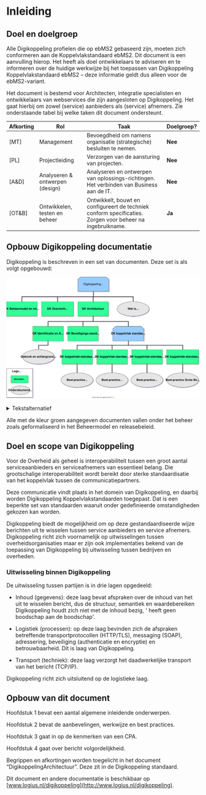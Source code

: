 # Inleiding
## Doel en doelgroep

Alle Digikoppeling profielen die op ebMS2 gebaseerd zijn, moeten zich conformeren aan de Koppelvlakstandaard ebMS2. Dit document is een aanvulling hierop. Het heeft als doel ontwikkelaars te adviseren en te informeren over de huidige werkwijze bij het toepassen van Digikoppeling Koppelvlakstandaard ebMS2 – deze informatie geldt dus alleen voor de ebMS2-variant.

Het document is bestemd voor Architecten, integratie specialisten en ontwikkelaars van webservices die zijn aangesloten op Digikoppeling. Het gaat hierbij om zowel (service) aanbieders als (service) afnemers. Zie onderstaande tabel bij welke taken dit document ondersteunt.

| Afkorting | Rol                             | Taak                                                                                                       | Doelgroep? |
|-----------|---------------------------------|------------------------------------------------------------------------------------------------------------|------------|
| [MT]      | Management                      | Bevoegdheid om namens organisatie (strategische) besluiten te nemen.                                       | **Nee**    |
| [PL]      | Projectleiding                  | Verzorgen van de aansturing van projecten.                                                                 | **Nee**    |
| [A&D]     | Analyseren & ontwerpen (design) | Analyseren en ontwerpen van oplossings-richtingen. Het verbinden van Business aan de IT.                   | **Nee**    |
| [OT&B]    | Ontwikkelen, testen en beheer   | Ontwikkelt, bouwt en configureert de techniek conform specificaties. Zorgen voor beheer na ingebruikname.  | **Ja**     |

## Opbouw Digikoppeling documentatie

Digikoppeling is beschreven in een set van documenten. Deze set is als volgt opgebouwd:


![Overzicht van de onderdelen van de Digikoppeling Standaard, de standaard is onderverdeeld in normatieve en ondersteunende onderdelen](media/DK_Specificatie_structuur.svg "Opbouw documentatie Digikoppeling")


<details>
    <summary> Tekstalternatief </summary>
<ul>
	<li>Digikoppeling Standaard
		<ul>
			<li> <a href="https://publicatie.centrumvoorstandaarden.nl/dk/beheer/">DK Beheermodel en releasebeleid</a>* </li>
			<li> <a href="https://publicatie.centrumvoorstandaarden.nl/dk/actueel/">DK Overzicht Actuele Documentatie en Compliance</a>* </li>
			<li> <a href="https://publicatie.centrumvoorstandaarden.nl/dk/architectuur">DK Architectuur</a>*
				<ul>
					<li> <a href="https://publicatie.centrumvoorstandaarden.nl/dk/idauth/">DK Identificatie en Authenticatie</a>*
						<ul>
							<li><i> <a href="https://publicatie.centrumvoorstandaarden.nl/dk/gbachtcert/">Digikoppeling Gebruik en Achtergronden Certificaten</a></i>† </li>
						</ul>
					</li>
					<li> <a href="https://publicatie.centrumvoorstandaarden.nl/dk/beveilig/">DK Beveiligingsstandaarden en voorschriften</a>* </li>
					<li>Koppelvlakstandaarden
						<ul>
							<li> <a href="https://publicatie.centrumvoorstandaarden.nl/dk/wus/">DK Koppelvlakstandaard WUS</a>*
								<ul>
									<li><i><a href="https://publicatie.centrumvoorstandaarden.nl/dk/bpwus">Best-practice WUS</a></i>† </li>
								</ul>
							</li>
							<li> <a href="https://publicatie.centrumvoorstandaarden.nl/dk/ebms/">DK Koppelvlakstandaard ebMS2</a>*
								<ul>
									<li> <i><a href="https://publicatie.centrumvoorstandaarden.nl/dk/bpebms">Best-practice ebMS2</a></i>† </li>
								</ul>
							</li>
							<li> <a href="https://publicatie.centrumvoorstandaarden.nl/dk/gb/">DK Koppelvlakstandaard Grote Berichten</a>*
								<ul>
									<li> <i><a href="https://publicatie.centrumvoorstandaarden.nl/dk/bpgb">Best-practice Grote Berichten</a></i>†</li>
								</ul>
							</li>
							<li> <a href="https://publicatie.centrumvoorstandaarden.nl/dk/restapi/">DK Koppelvlakstandaard REST API</a>*
								<ul>
									<li> <i><a href="https://publicatie.centrumvoorstandaarden.nl/dk/bpgb">Best-practice REST API</a></i>†</li>
								</ul>
							</li>
						</ul>
					</li>
				</ul>
			</li>
			<li>
    <i><a href="https://publicatie.centrumvoorstandaarden.nl/dk/watisdk/">Wat is Digikoppeling</a></i>†
  </li>
		</ul>
	</li>
</ul>
<p>* Normatief document</p>
<p>† Ondersteunend document</p>
</details>


Alle met de kleur groen aangegeven documenten vallen onder het beheer zoals geformaliseerd in het Beheermodel en releasebeleid.

## Doel en scope van Digikoppeling

Voor de Overheid als geheel is interoperabiliteit tussen een groot aantal serviceaanbieders en serviceafnemers van essentieel belang. Die grootschalige interoperabiliteit wordt bereikt door sterke standaardisatie van het koppelvlak tussen de communicatiepartners.

Deze communicatie vindt plaats in het domein van Digikoppeling, en daarbij worden Digikoppeling Koppelvlakstandaarden toegepast. Dat is een beperkte set van standaarden waaruit onder gedefinieerde omstandigheden gekozen kan worden.

Digikoppeling biedt de mogelijkheid om op deze gestandaardiseerde wijze berichten uit te wisselen tussen service aanbieders en service afnemers. Digikoppeling richt zich voornamelijk op uitwisselingen tussen overheidsorganisaties maar er zijn ook implementaties bekend van de toepassing van Digikoppeling bij uitwisseling tussen bedrijven en overheden.

### Uitwisseling binnen Digikoppeling

De uitwisseling tussen partijen is in drie lagen opgedeeld:

- Inhoud (gegevens): deze laag bevat afspraken over de inhoud van het uit te wisselen bericht, dus de structuur, semantiek en waardebereiken   
    Digikoppeling houdt zich niet met de inhoud bezig, ' heeft geen boodschap aan de boodschap'.

- Logistiek (processen): op deze laag bevinden zich de afspraken betreffende transportprotocollen (HTTP/TLS), messaging (SOAP), adressering, beveiliging (authenticatie en encryptie) en betrouwbaarheid. Dit is laag van Digikoppeling.

- Transport (techniek): deze laag verzorgt het daadwerkelijke transport van het bericht (TCP/IP).

Digikoppeling richt zich uitsluitend op de logistieke laag.

## Opbouw van dit document

Hoofdstuk 1 bevat een aantal algemene inleidende onderwerpen.

Hoofdstuk 2 bevat de aanbevelingen, werkwijze en best practices.

Hoofdstuk 3 gaat in op de kenmerken van een CPA.

Hoofdstuk 4 gaat over bericht volgordelijkheid.

Begrippen en afkortingen worden toegelicht in het document “DigikoppelingArchitectuur”. Deze zit in de Digikoppeling standaard.

Dit document en andere documentatie is beschikbaar op [www.logius.nl/digikoppeling](http://www.logius.nl/digikoppeling).

